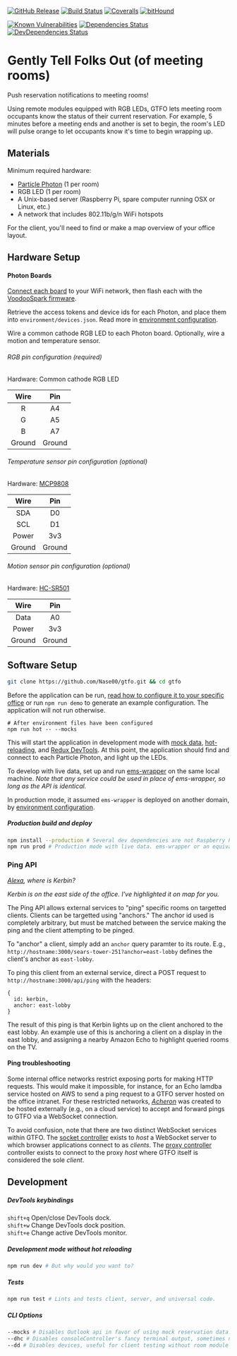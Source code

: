 <!-- Build & code status -->
[![GitHub Release](https://img.shields.io/github/release/Nase00/gtfo.svg?style=flat-square)](https://github.com/Nase00/gtfo/releases)
[![Build Status](https://img.shields.io/travis/Nase00/gtfo/master.svg?style=flat-square)](https://travis-ci.org/Nase00/gtfo)
[![Coveralls](https://img.shields.io/coveralls/Nase00/gtfo.svg?style=flat-square)](https://coveralls.io/github/Nase00/gtfo)
[![bitHound](https://img.shields.io/bithound/code/github/Nase00/gtfo.svg?style=flat-square)](https://www.bithound.io/github/Nase00/gtfo/master/files)

<!-- Dependency status -->
[![Known Vulnerabilities](https://snyk.io/test/github/nase00/gtfo/badge.svg?style=flat-square)](https://snyk.io/test/github/nase00/gtfo)
[![Dependencies Status](https://david-dm.org/nase00/gtfo.svg?style=flat-square)](https://david-dm.org/nase00/gtfo)
[![DevDependencies Status](https://david-dm.org/nase00/gtfo/dev-status.svg?style=flat-square)](https://david-dm.org/nase00/gtfo#info=devDependencies)

# **G**ently **T**ell **F**olks **O**ut (of meeting rooms)
Push reservation notifications to meeting rooms!

Using remote modules equipped with RGB LEDs, GTFO lets meeting room occupants know the status of their current reservation. For example, 5 minutes before a meeting ends and another is set to begin, the room's LED will pulse orange to let occupants know it's time to begin wrapping up.

## Materials
Minimum required hardware:
* [Particle Photon](https://store.particle.io/) (1 per room)
* RGB LED (1 per room)
* A Unix-based server (Raspberry Pi, spare computer running OSX or Linux, etc.)
* A network that includes 802.11b/g/n WiFi hotspots

For the client, you'll need to find or make a map overview of your office layout.

## Hardware Setup

#### Photon Boards
[Connect each board](https://docs.particle.io/guide/getting-started/start/photon/) to your WiFi network, then flash each with the [VoodooSpark firmware](https://github.com/voodootikigod/voodoospark).

Retrieve the access tokens and device ids for each Photon, and place them into `environment/devices.json`. Read more in [environment configuration](./environment/README.md).

Wire a common cathode RGB LED to each Photon board. Optionally, wire a motion and temperature sensor.

###### RGB pin configuration (required)
Hardware: Common cathode RGB LED

| Wire   | Pin   |
|:------:|:-----:|
| R      | A4    |
| G      | A5    |
| B      | A7    |
| Ground | Ground|

###### Temperature sensor pin configuration (optional)
Hardware: [MCP9808](https://learn.adafruit.com/adafruit-mcp9808-precision-i2c-temperature-sensor-guide/overview)

| Wire   | Pin   |
|:------:|:-----:|
| SDA    | D0    |
| SCL    | D1    |
| Power  | 3v3   |
| Ground | Ground|

###### Motion sensor pin configuration (optional)
Hardware: [HC-SR501](http://www.instructables.com/id/PIR-Motion-Sensor-Tutorial/)

| Wire   | Pin   |
|:------:|:-----:|
| Data   | A0    |
| Power  | 3v3   |
| Ground | Ground|

## Software Setup
```bash
git clone https://github.com/Nase00/gtfo.git && cd gtfo
```
Before the application can be run, [read how to configure it to your specific office](./environment/README.md) or run `npm run demo` to generate an example configuration. The application will not run otherwise.
```
# After environment files have been configured
npm run hot -- --mocks
```
This will start the application in development mode with [mock data](./server/mocks/README.md), [hot-reloading](https://github.com/gaearon/react-transform-boilerplate), and [Redux DevTools](https://github.com/gaearon/redux-devtools). At this point, the application should find and connect to each Particle Photon, and light up the LEDs.

To develop with live data, set up and run [ems-wrapper](https://github.com/rishirajsingh90/ews-wrapper) on the same local machine. *Note that any service could be used in place of ems-wrapper, so long as the API is identical.*

In production mode, it assumed `ems-wrapper` is deployed on another domain, by [environment configuration](./environment/README.md).

##### Production build and deploy
```bash
npm install --production # Several dev dependencies are not Raspberry Pi compatible.
npm run prod # Production mode with live data. ems-wrapper or an equivalent service must be deployed and defined in environment/config.json!
```


### Ping API
*[Alexa](https://developer.amazon.com/public/solutions/alexa), where is Kerbin?*

*Kerbin is on the east side of the office. I've highlighted it on map for you.*

The Ping API allows external services to "ping" specific rooms on targetted clients. Clients can be targetted using "anchors." The anchor id used is completely arbitrary, but must be matched between the service making the ping and the client attempting to be pinged.

To "anchor" a client, simply add an `anchor` query paramter to its route. E.g., `http://hostname:3000/sears-tower-251?anchor=east-lobby` defines the client's anchor as `east-lobby`.

To ping this client from an external service, direct a POST request to `http://hostname:3000/api/ping` with the headers:

```
{
  id: kerbin,
  anchor: east-lobby
}
```

The result of this ping is that Kerbin lights up on the client anchored to the east lobby. An example use of this is anchoring a client on a display in the east lobby, and assigning a nearby Amazon Echo to highlight queried rooms on the TV.

#### Ping troubleshooting
Some internal office networks restrict exposing ports for making HTTP requests. This would make it impossible, for instance, for an Echo lamdba service hosted on AWS to send a ping request to a GTFO server hosted on the office intranet. For these restricted networks, *[Acheron](https://github.com/Nase00/acheron)* was created to be hosted externally (e.g., on a cloud service) to accept and forward pings to GTFO via a WebSocket connection.

To avoid confusion, note that there are two distinct WebSocket services within GTFO. The [socket controller]('./server/controllers/socket') exists to *host* a WebSocket server to which browser applications connect to as *clients*. The [proxy controller]('./server/controllers/proxy') controller exists to connect to the proxy *host* where GTFO itself is considered the sole *client*.

## Development
##### DevTools keybindings
 `shift+q` Open/close DevTools dock.
<br/> `shift+w` Change DevTools dock position.
<br/> `shift+e` Change active DevTools monitor.

##### Development mode without hot reloading
```bash
npm run dev # But why would you want to?
```

##### Tests
```bash
npm run test # Lints and tests client, server, and universal code.
```

##### CLI Options
```bash
--mocks # Disables Outlook api in favor of using mock reservation data.
--dhc # Disables consoleController's fancy terminal output, sometimes needed for debugging.
--dd # Disables devices, useful for client testing without room module hardware.
```
